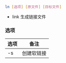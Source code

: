 ```bash
ln [选项] [原文件] [目标文件]
```

- link 生成链接文件

### 选项

| 选项 | 备注       |
| ---- | ---------- |
| -s   | 创建软链接 |
